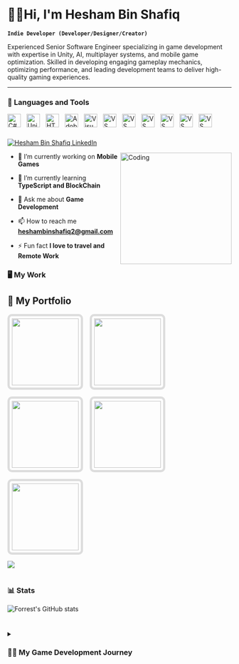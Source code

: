 # 🏄‍♂️Hi, I'm Hesham Bin Shafiq

**`Indie Developer (Developer/Designer/Creator)`**

Experienced Senior Software Engineer specializing in game development with expertise in Unity, AI, multiplayer systems, and mobile game optimization. Skilled in developing engaging gameplay mechanics, optimizing performance, and leading development teams to deliver high-quality gaming experiences.

---

### 🧰 Languages and Tools

<img align="left" alt="C# Logo" width="30px" style="padding-right:10px;" src="https://cdn.jsdelivr.net/gh/devicons/devicon/icons/csharp/csharp-original.svg" />
<img align="left" alt="Unity Logo" width="30px" style="padding-right:10px;" src="https://www.vectorlogo.zone/logos/unity3d/unity3d-icon.svg"/>
<img align="left" alt="HTML5" width="30px" style="padding-right:10px;" src="https://cdn.jsdelivr.net/gh/devicons/devicon/icons/html5/html5-plain.svg" />
<img align="left" alt="Adobe Photoshop" width="30px" style="padding-right:10px;" src="https://upload.wikimedia.org/wikipedia/commons/a/af/Adobe_Photoshop_CC_icon.svg" />
<img align="left" alt="Visual Studio" width="30px" style="padding-right:10px;" src="https://cdn.jsdelivr.net/gh/devicons/devicon/icons/visualstudio/visualstudio-plain.svg" />
<img align="left" alt="VS Code" width="30px" style="padding-right:10px;" src="https://cdn.jsdelivr.net/gh/devicons/devicon/icons/vscode/vscode-original.svg" />
<img align="left" alt="VS Code" width="30px" style="padding-right:10px;" src="https://www.vectorlogo.zone/logos/android/android-official.svg"/>
<img align="left" alt="VS Code" width="30px" style="padding-right:10px;" src="https://www.vectorlogo.zone/logos/trello/trello-icon.svg"/>
<img align="left" alt="VS Code" width="30px" style="padding-right:10px;" src="https://www.vectorlogo.zone/logos/figma/figma-icon.svg"/>
<img align="left" alt="VS Code" width="30px" style="padding-right:10px;" src="https://www.vectorlogo.zone/logos/github/github-tile.svg"/>
<img align="left" alt="VS Code" width="30px" style="padding-right:10px;" src="https://www.vectorlogo.zone/logos/slack/slack-tile.svg"/>
<br />

#
<p align="left">
    <a href="https://www.linkedin.com/in/gamedeveloper-unity/" target="_blank">
        <img src="https://img.shields.io/badge/LinkedIn-Connect-blue?style=for-the-badge&logo=linkedin" alt="Hesham Bin Shafiq LinkedIn">
    </a>
</p>
<img align="right" alt="Coding" width="250" src="https://cdn.dribbble.com/users/1162077/screenshots/3848914/programmer.gif">

- 🔭 I’m currently working on **Mobile Games**

- 🌱 I’m currently learning **TypeScript and BlockChain**

- 💬 Ask me about **Game Development**

- 📫 How to reach me **heshambinshafiq2@gmail.com**

- ⚡ Fun fact **I love to travel and Remote Work**

### 🖥️ My Work

## 🎨 My Portfolio
<div style="display: flex; justify-content: flex-start; align-items: center; gap: 15px; flex-wrap: wrap;">
    <a href="https://www.artstation.com/artwork/kNnrol">
        <img src="https://cdna.artstation.com/p/assets/images/images/085/672/264/large/hesham-shafiq-screen-shot-2022-08-26-at-12-50-53-am.jpg?1741350267" 
             width="150" height="150" 
             style="border: 5px solid #ddd; border-radius: 10px; padding: 5px; object-fit: cover;"/>
    </a>
    <a href="https://www.artstation.com/artwork/2B1X3A">
        <img src="https://cdna.artstation.com/p/assets/images/images/085/684/302/large/hesham-shafiq-car-wash.jpg?1741372017" 
             width="150" height="150" 
             style="border: 5px solid #ddd; border-radius: 10px; padding: 5px; object-fit: cover;"/>
    </a>
    <a href="https://www.artstation.com/artwork/kNn8Ry">
        <img src="https://cdnb.artstation.com/p/assets/images/images/085/683/891/large/hesham-shafiq-screen-shot-2024-04-18-at-3-01-29-am.jpg?1741371127" 
             width="150" height="150" 
             style="border: 5px solid #ddd; border-radius: 10px; padding: 5px; object-fit: cover;"/>
    </a>
    <a href="https://www.artstation.com/artwork/AZgNWV">
        <img src="https://cdnb.artstation.com/p/assets/images/images/085/684/159/large/hesham-shafiq-screen-shot-2024-04-18-at-1-09-21-am.jpg?1741371587" 
             width="150" height="150" 
             style="border: 5px solid #ddd; border-radius: 10px; padding: 5px; object-fit: cover;"/>
    </a>
    <a href="https://www.artstation.com/artwork/P6N1K1">
        <img src="https://cdnb.artstation.com/p/assets/images/images/085/684/519/large/hesham-shafiq-screen-shot-2024-04-18-at-2-10-49-am.jpg?1741372457" 
             width="150" height="150" 
             style="border: 5px solid #ddd; border-radius: 10px; padding: 5px; object-fit: cover;"/>
    </a>
</div>


[<img src="https://custom-icon-badges.demolab.com/badge/-View%20My%20Portfolio-blue?style=for-the-badge&logo=artstation&logoColor=white"/>](https://www.artstation.com/heshamshafiq3)

#

### 📊 Stats

![Forrest's GitHub stats](https://github-readme-stats.vercel.app/api?username=Heshambbt&show_icons=true&theme=gruvbox)

<!-- ![GitHub Streak](https://streak-stats.demolab.com?user=ForrestKnight&theme=gruvbox&border_radius=4.5) -->

#

<details>
 <summary><h3>👨‍💻 My Game Development Journey</h3></summary>
  I started my coding journey as a passionate developer eager to explore the world of game development. With a deep curiosity for how games are built, I immersed myself in Unity, mastering C# and game mechanics while refining my skills in performance optimization, AI behavior, and immersive gameplay experiences. Over the years, I have worked on diverse projects, from casual mobile games to complex WebGL experiences, pushing the boundaries of interactive entertainment.
  Now, I stand at a new turning point. With over six years of experience in Unity game development, I know that the next level awaits—whether it's launching my own game, building a standout gaming experience, or expanding my reach through YouTube to inspire and educate even more aspiring developers. The journey is far from over, and I’m ready to take on the next challenge.
  


